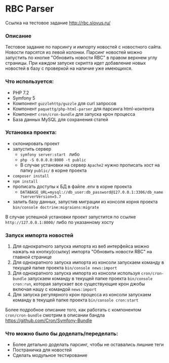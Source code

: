 # RBC Parser
Ссылка на тестовое задание <http://rbc.slovus.ru/>

### Описание
 Тестовое задание по парсингу и импорту новостей с новостного сайта. Новости парсятся из левой колонки. Парсинг новостей можно запустить по кнопке "Обновить новости RBC" в правом верхнем углу страницы. При каждом запуске скрипта идет добавление новых новостей в базу с проверкой на наличие уже имеющихся.
  
### Что используется:
 - PHP 7.2
 - Symfony 5
 - Компонент ```guzzlehttp/guzzle``` для curl запросов
 - Компонент ```paquettg/php-html-parser``` для парсинга html-контента
 - Компонент ```cron/cron-bundle``` для запуска крон процесса
 - База данных MySQL для сохранения статей

### Установка проекта:
- склонировать проект
- запустить сервер 
  - ```symfony server:start ``` либо
  - ```php -S 0.0.0.0:8000 -t public```
  - В случае установки на сервер ```Apache2``` нужно прописать хост на папку ```public/``` в корне проекта
- ```composer install```
- ```npm install```
- прописать доступы к БД в файле .env в корне проекта
  - ```DATABASE_URL=mysql://db_user:db_password@127.0.0.1:3306/db_name?serverVersion=5.7```
- залить базу данных, запустив миграции из консоля корня проекта
  ```bin/console doctrine:migraions:migrate```

В случае успешной установки проект запустится по ссылке ```http://127.0.0.1:8000/``` либо по указанному хосту

### Запуск импорта новостей
1. Для однократного запуска импорта из веб интерфейса можно нажать на кнопку(ссылку) импорта "Обновить новости RBC" на главной странице
2. Для однократного запуска импорта из консоли запускаем команду в текущей папке проекта ```bin/console news:import```
3. Для однократного запуска импорта из консоли используя ```cron/cron-bundle``` запускаем команду в текущей папке проекта ```bin/console cron:run```, которая запускает все существующие крон джобы включая нашу с командой ```news:import```
4. Для запуска регулярного крон процесса из консоли запускаем команду в текущей папке проекта ```bin/console cron:start```

Более подробное описание того, как работать с компонентом ```cron/cron-bundle``` смотрим в описании бандла <https://github.com/Cron/Symfony-Bundle>


### Что можно было бы доделать/переделать:
 - Более детально доделать парсинг, чтобы не оставались лишние теги
 - Постраничка для новостей
 - Сделать модульное тестирование
 
